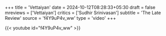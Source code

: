 +++
title = 'Vettaiyan'
date = 2024-10-12T08:28:33+05:30
draft = false
mreviews = ['Vettaiyan']
critics = ['Sudhir Srinivasan']
subtitle = 'The Late Review'
source = 'f4Y9uP4v_ww'
type = 'video'
+++

{{< youtube id="f4Y9uP4v_ww" >}}
